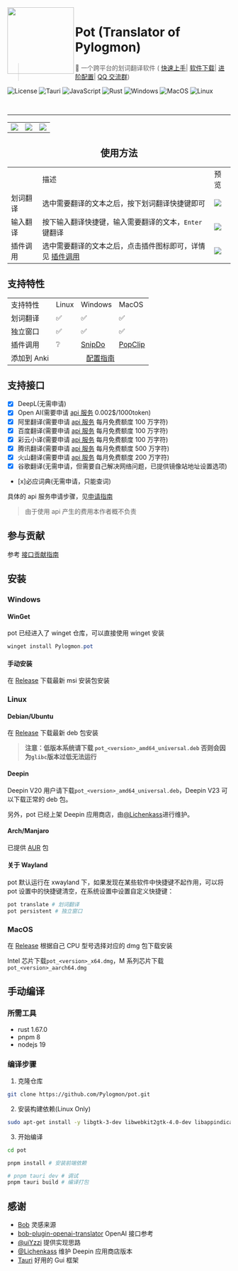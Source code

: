 <img width="150px" src="https://cdn.staticaly.com/gh/Pylogmon/pot/master/public/icon.png" align="left"/>

# Pot (Translator of Pylogmon)

> 🌈 一个跨平台的划词翻译软件 (
> [快速上手](https://pot.pylogmon.cn/guide/)|
> [软件下载](https://github.com/Pylogmon/pot/releases)|
> [进阶配置](https://pot.pylogmon.cn/guide/config.html)|
> [QQ 交流群](https://cdn.staticaly.com/gh/Pylogmon/pot/master/asset/qq_group.jpg))

![License](https://img.shields.io/github/license/Pylogmon/pot.svg)
![Tauri](https://img.shields.io/badge/Tauri-1.2.4-blue?logo=tauri)
![JavaScript](https://img.shields.io/badge/-JavaScript-yellow?logo=javascript&logoColor=white)
![Rust](https://img.shields.io/badge/-Rust-orange?logo=rust&logoColor=white)
![Windows](https://img.shields.io/badge/-Windows-blue?logo=windows&logoColor=white)
![MacOS](https://img.shields.io/badge/-macOS-red?&logo=apple&logoColor=white)
![Linux](https://img.shields.io/badge/-Linux-yellow?logo=linux&logoColor=white)

<br/>
<hr/>
<div align="center">
<table>
<tr>
    <td> <img src="https://cdn.staticaly.com/gh/Pylogmon/pot/master/asset/dark.png">
    <td> <img src="https://cdn.staticaly.com/gh/Pylogmon/pot/master/asset/example.png">
    <td> <img src="https://cdn.staticaly.com/gh/Pylogmon/pot/master/asset/light.png">
</table>

## 使用方法

<table>
<tr>
    <td>
    <td>描述
    <td>预览
<tr>
    <td>划词翻译
    <td>选中需要翻译的文本之后，按下划词翻译快捷键即可
    <td> <img src="https://cdn.staticaly.com/gh/Pylogmon/pot/master/asset/example1.gif"/>
<tr>
    <td>输入翻译
    <td>按下输入翻译快捷键，输入需要翻译的文本，<code>Enter</code> 键翻译
    <td><img src="https://cdn.staticaly.com/gh/Pylogmon/pot/master/asset/example2.gif"/>
<tr>
    <td>插件调用
    <td>选中需要翻译的文本之后，点击插件图标即可，详情见 <a href="https://pot.pylogmon.cn/guide/config.html#%E6%8F%92%E4%BB%B6%E8%B0%83%E7%94%A8" target="_blank">插件调用</a>
    <td><img src="https://cdn.staticaly.com/gh/Pylogmon/pot/master/asset/example3.gif"/>
</table>

</div>

## 支持特性

<table>
<tr>
    <td>支持特性
    <td>Linux
    <td>Windows
    <td>MacOS
<tr>
    <td>划词翻译
    <td>✅
    <td>✅
    <td>✅
<tr>
    <td>独立窗口
    <td>✅
    <td>✅
    <td>✅
<tr>
    <td>插件调用
    <td>❔
    <td> <a href="https://pot.pylogmon.cn/guide/config.html#snipdo-windows">SnipDo</a>
    <td> <a href="https://pot.pylogmon.cn/guide/config.html#popclip-macos">PopClip</a>
<tr>
    <td>添加到 Anki
    <td colspan="3" align="center"> <a href="https://pot.pylogmon.cn/guide/config.html#anki" target="_blank">配置指南</a>
</table>

## 支持接口

-   [x] DeepL(无需申请)
-   [x] Open AI(需要申请 [api 服务](https://pot.pylogmon.cn/guide/api/) 0.002$/1000token)
-   [x] 阿里翻译(需要申请 [api 服务](https://pot.pylogmon.cn/guide/api/) 每月免费额度 100 万字符)
-   [x] 百度翻译(需要申请 [api 服务](https://pot.pylogmon.cn/guide/api/) 每月免费额度 100 万字符)
-   [x] 彩云小译(需要申请 [api 服务](https://pot.pylogmon.cn/guide/api/) 每月免费额度 100 万字符)
-   [x] 腾讯翻译(需要申请 [api 服务](https://pot.pylogmon.cn/guide/api/) 每月免费额度 500 万字符)
-   [x] 火山翻译(需要申请 [api 服务](https://pot.pylogmon.cn/guide/api/) 每月免费额度 200 万字符)
-   [x] 谷歌翻译(无需申请，但需要自己解决网络问题，已提供镜像站地址设置选项)
-   [x]必应词典(无需申请，只能查词)

具体的 api 服务申请步骤，见[申请指南](https://pot.pylogmon.cn/guide/api/)

> 由于使用 api 产生的费用本作者概不负责

## 参与贡献

参考 [接口贡献指南](./CONTRIBUTING.md)

## 安装

### Windows

#### WinGet

pot 已经进入了 winget 仓库，可以直接使用 winget 安装

```powershell
winget install Pylogmon.pot
```

#### 手动安装

在 [Release](https://github.com/Pylogmon/pot/releases) 下载最新 msi 安装包安装

### Linux

#### Debian/Ubuntu

在 [Release](https://github.com/Pylogmon/pot/releases) 下载最新 deb 包安装

> **注意：低版本系统请下载 `pot_<version>_amd64_universal.deb` 否则会因为`glibc`版本过低无法运行**

#### Deepin

Deepin V20 用户请下载`pot_<version>_amd64_universal.deb`，Deepin V23 可以下载正常的 deb 包。

另外，pot 已经上架 Deepin 应用商店，由[@Lichenkass](https://github.com/Lichenkass)进行维护。

#### Arch/Manjaro

已提供 [AUR](https://aur.archlinux.org/packages?O=0&K=pot-translation) 包

#### 关于 Wayland

pot 默认运行在 xwayland 下，如果发现在某些软件中快捷键不起作用，可以将 pot 设置中的快捷键清空，在系统设置中设置自定义快捷键：

```bash
pot translate # 划词翻译
pot persistent # 独立窗口
```

### MacOS

在 [Release](https://github.com/Pylogmon/pot/releases) 根据自己 CPU 型号选择对应的 dmg 包下载安装

Intel 芯片下载`pot_<version>_x64.dmg`，M 系列芯片下载`pot_<version>_aarch64.dmg`

## 手动编译

### 所需工具

-   rust 1.67.0
-   pnpm 8
-   nodejs 19

### 编译步骤

1. 克隆仓库

```bash
git clone https://github.com/Pylogmon/pot.git
```

2. 安装构建依赖(Linux Only)

```bash
sudo apt-get install -y libgtk-3-dev libwebkit2gtk-4.0-dev libappindicator3-dev librsvg2-dev patchelf
```

3. 开始编译

```bash
cd pot

pnpm install # 安装前端依赖

# pnpm tauri dev # 调试
pnpm tauri build # 编译打包
```

## 感谢

-   [Bob](https://github.com/ripperhe/Bob) 灵感来源
-   [bob-plugin-openai-translator](https://github.com/yetone/bob-plugin-openai-translator) OpenAI 接口参考
-   [@uiYzzi](https://github.com/uiYzzi) 提供实现思路
-   [@Lichenkass](https://github.com/Lichenkass) 维护 Deepin 应用商店版本
-   [Tauri](https://github.com/tauri-apps/tauri) 好用的 Gui 框架
